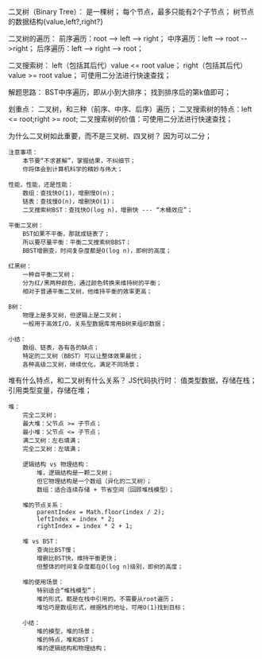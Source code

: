 二叉树（Binary Tree）：
    是一棵树；
    每个节点，最多只能有2个子节点；
    树节点的数据结构{value,left?,right?}

二叉树的遍历：
    前序遍历：root --> left --> right；
    中序遍历：left --> root -->right；
    后序遍历：left --> right --> root；

二叉搜索树：
    left（包括其后代）value <= root value；
    right（包括其后代）value >= root value；
    可使用二分法进行快速查找；

解题思路：
    BST中序遍历，即从小到大排序；
    找到排序后的第k值即可；

划重点：
    二叉树，和三种（前序、中序、后序）遍历；
    二叉搜索树的特点：left <= root;right >= root;
    二叉搜索树的价值：可使用二分法进行快速查找；

为什么二叉树如此重要，而不是三叉树、四叉树？
    因为可以二分；

    注意事项：
        本节要“不求甚解”，掌握结果，不纠细节；
        你将体会到计算机科学的精妙与伟大；

    性能，性能，还是性能：
        数组：查找快O(1)，增删慢O(n)；
        链表：查找慢O(n)，增删快O(1)；
        二叉搜索树BST：查找快O(log n)，增删快 --- “木桶效应”；

    平衡二叉树：
        BST如果不平衡，那就成链表了；
        所以要尽量平衡：平衡二叉搜索树BBST；
        BBST增删查，时间复杂度都是O(log n)，即树的高度；
    
    红黑树：
        一种自平衡二叉树；
        分为红/黑两种颜色，通过颜色转换来维持树的平衡；
        相对于普通平衡二叉树，他维持平衡的效率更高；

    B树：
        物理上是多叉树，但逻辑上是二叉树；
        一般用于高效I/O，关系型数据库常用B树来组织数据；

    小结：
        数组、链表，各有各的缺点；
        特定的二叉树（BBST）可以让整体效果最优；
        各种高级二叉树，继续优化，满足不同场景；

堆有什么特点，和二叉树有什么关系？
    JS代码执行时：
    值类型数据，存储在栈；
    引用类型变量，存储在堆；

    堆：
        完全二叉树；
        最大堆：父节点 >= 子节点；
        最小堆：父节点 <= 子节点；
        满二叉树：左右填满；
        完全二叉树：左填满；

        逻辑结构 vs 物理结构：
            堆，逻辑结构是一颗二叉树；
            但它物理结构是一个数组（异化的二叉树）；
            数组：适合连续存储 + 节省空间（回顾堆栈模型）；
        
        堆的节点关系：
            parentIndex = Math.floor(index / 2);
            leftIndex = index * 2;
            rightIndex = index * 2 + 1;

        堆 vs BST：
            查询比BST慢；
            增删比BST快，维持平衡更快；
            但整体的时间复杂度都在O(log n)级别，即树的高度；

        堆的使用场景：
            特别适合“堆栈模型”；
            堆的形式，都是在栈中引用的，不需要从root遍历；
            堆恰巧是数组形式，根据栈的地址，可用O(1)找到目标；
        
        小结： 
            堆的模型，堆的场景；
            堆的特点，堆和BST；
            堆的逻辑结构和物理结构；



    



